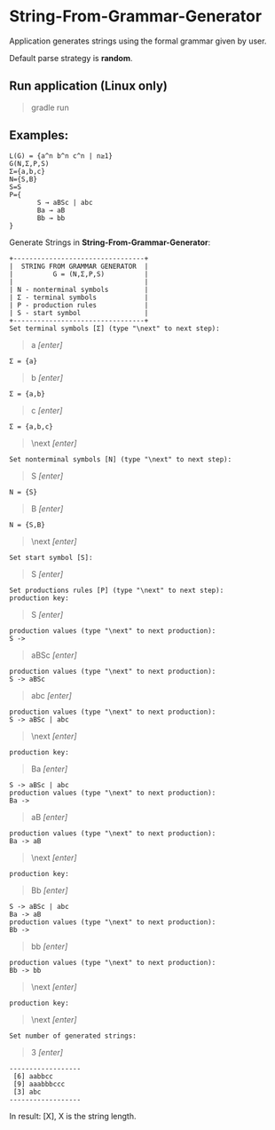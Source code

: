 # String-From-Grammar-Generator
Application generates strings using the formal grammar given by user.

Default parse strategy is **random**. 


## Run application (Linux only)
> gradle run


## Examples:

```
L(G) = {a^n b^n c^n | n≥1}
G(N,Ʃ,P,S)
Ʃ={a,b,c}
N={S,B}
S=S
P={
       S → aBSc | abc
       Ba → aB
       Bb → bb    
}
```

Generate Strings in **String-From-Grammar-Generator**:
```
+---------------------------------+
|  STRING FROM GRAMMAR GENERATOR  |
|          G = (N,Ʃ,P,S)          |
|                                 |
| N - nonterminal symbols         |
| Ʃ - terminal symbols            |
| P - production rules            |
| S - start symbol                |
+---------------------------------+
Set terminal symbols [Ʃ] (type "\next" to next step):
```
> a     _[enter]_ 

```Ʃ = {a}```

> b     _[enter]_

```Ʃ = {a,b}```

> c     _[enter]_

```Ʃ = {a,b,c}```

> \next     _[enter]_

```Set nonterminal symbols [N] (type "\next" to next step):```

> S     _[enter]_

```N = {S}```

> B     _[enter]_

```N = {S,B}```

> \next    _[enter]_

```Set start symbol [S]:```

> S     _[enter]_

```
Set productions rules [P] (type "\next" to next step):
production key:
```

> S     _[enter]_

```
production values (type "\next" to next production): 
S ->
```

> aBSc    _[enter]_

```
production values (type "\next" to next production): 
S -> aBSc
```

> abc    _[enter]_

```
production values (type "\next" to next production): 
S -> aBSc | abc
```

> \next    _[enter]_

```production key: ```

> Ba    _[enter]_

```
S -> aBSc | abc
production values (type "\next" to next production): 
Ba ->
```

> aB    _[enter]_

```
production values (type "\next" to next production): 
Ba -> aB
```

> \next    _[enter]_

```production key:```

> Bb    _[enter]_

```
S -> aBSc | abc
Ba -> aB
production values (type "\next" to next production): 
Bb -> 
```

> bb    _[enter]_

```
production values (type "\next" to next production): 
Bb -> bb
```

> \next    _[enter]_

```production key:```

> \next    _[enter]_

```Set number of generated strings: ```

> 3    _[enter]_

```
------------------
 [6] aabbcc
 [9] aaabbbccc
 [3] abc
------------------
```

In result: [X], X is the string length.





